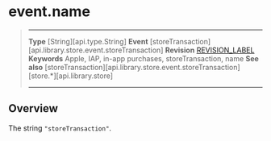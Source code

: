 # event.name

> --------------------- ------------------------------------------------------------------------------------------
> __Type__              [String][api.type.String]
> __Event__             [storeTransaction][api.library.store.event.storeTransaction]
> __Revision__          [REVISION_LABEL](REVISION_URL)
> __Keywords__          Apple, IAP, in-app purchases, storeTransaction, name
> __See also__			[storeTransaction][api.library.store.event.storeTransaction]
>						[store.*][api.library.store]
> --------------------- ------------------------------------------------------------------------------------------

## Overview

The string `"storeTransaction"`.
